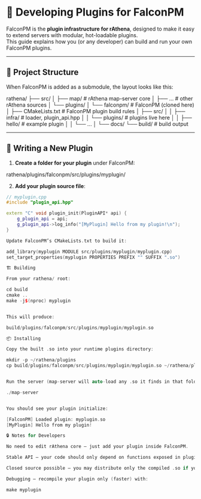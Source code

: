 # 🧩 Developing Plugins for FalconPM

FalconPM is the **plugin infrastructure for rAthena**, designed to make it easy to extend servers with modular, hot-loadable plugins.  
This guide explains how you (or any developer) can build and run your own FalconPM plugins.

---

## 📂 Project Structure

When FalconPM is added as a submodule, the layout looks like this:

rathena/
├── src/
│ ├── map/ # rAthena map-server core
│ ├── ... # other rAthena sources
│ └── plugins/
│ └── falconpm/ # FalconPM (cloned here)
│ ├── CMakeLists.txt # FalconPM plugin build rules
│ ├── src/
│ │ ├── infra/ # loader, plugin_api.hpp
│ │ └── plugins/ # plugins live here
│ │ ├── hello/ # example plugin
│ │ └── ...
│ └── docs/
└── build/ # build output

---

## 🚀 Writing a New Plugin

1. **Create a folder for your plugin** under FalconPM:

rathena/plugins/falconpm/src/plugins/myplugin/

2. **Add your plugin source file**:
```cpp
// myplugin.cpp
#include "plugin_api.hpp"

extern "C" void plugin_init(PluginAPI* api) {
    g_plugin_api = api;
    g_plugin_api->log_info("[MyPlugin] Hello from my plugin!\n");
}

Update FalconPM’s CMakeLists.txt to build it:

add_library(myplugin MODULE src/plugins/myplugin/myplugin.cpp)
set_target_properties(myplugin PROPERTIES PREFIX "" SUFFIX ".so")

🏗️ Building

From your rathena/ root:

cd build
cmake ..
make -j$(nproc) myplugin


This will produce:

build/plugins/falconpm/src/plugins/myplugin/myplugin.so

📦 Installing

Copy the built .so into your runtime plugins directory:

mkdir -p ~/rathena/plugins
cp build/plugins/falconpm/src/plugins/myplugin/myplugin.so ~/rathena/plugins/


Run the server (map-server will auto-load any .so it finds in that folder):

./map-server


You should see your plugin initialize:

[FalconPM] Loaded plugin: myplugin.so
[MyPlugin] Hello from my plugin!

🔒 Notes for Developers

No need to edit rAthena core — just add your plugin inside FalconPM.

Stable API — your code should only depend on functions exposed in plugin_api.hpp.

Closed source possible — you may distribute only the compiled .so if you want to keep your plugin private.

Debugging — recompile your plugin only (faster) with:

make myplugin